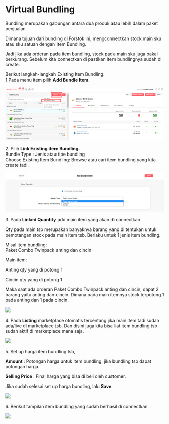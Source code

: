 # Virtual Bundling

Bundling merupakan gabungan antara dua produk atau lebih dalam paket penjualan.&#x20;

Dimana tujuan dari bunding di Forstok ini, mengconnectkan stock main sku atau sku satuan dengan Item Bundling.

Jadi jika ada orderan pada item bundling, stock pada main sku juga bakal berkurang. Sebelum kita connectkan di pastikan item bundlingnya sudah di create.

Berikut langkah-langkah Existing Item Bundling:\
1.Pada menu item pilih **Add Bundle Item**.

![](<../../.gitbook/assets/image (251).png>)

2\. Pilih **Link Existing item Bundling.**\
Bundle Type : Jenis atau tipe bundling\
Choose Existing Item Bundling: Browse atau cari item bundling yang kita create tadi.

![](<../../.gitbook/assets/image (62).png>)

3\. Pada **Linked Quantity** add main item yang akan di connectkan.

Qty pada main tsb merupakan banyaknya barang yang di tentukan untuk pemotangan stock pada main item tsb. Berlaku untuk 1 jenis item bundling.

Misal item bundling:\
Paket Combo Twinpack anting dan cincin

Main item:

Anting qty yang di potong 1

Cincin qty yang di potong 1

Maka saat ada orderan Paket Combo Twinpack anting dan cincin, dapat 2 barang yaitu anting dan cincin. Dimana pada main itemnya stock terpotong 1 pada anting dan 1 pada cincin.

![](https://s3.amazonaws.com/cdn.freshdesk.com/data/helpdesk/attachments/production/48038884424/original/ONvjqpPgnFWzdp5aJY6NdFqC3gDH7tDdCw.png?1588788546)

4\. Pada **Listing** marketplace otomatis tercentang jika main item tadi sudah ada/live di marketplace tsb. Dan disini juga kita bisa liat item bundling tsb sudah aktif di marketplace mana saja.

![](https://s3.amazonaws.com/cdn.freshdesk.com/data/helpdesk/attachments/production/48038888773/original/7f4NsVoKMzm9VPOYUr0e0dBt-yOR3JS15w.png?1588790252)

5\. Set up harga item bundling tsb,&#x20;

**Amount** : Potongan harga untuk item bundling, jika bundling tsb dapat potongan harga.

**Selling Price** : Final harga yang bisa di beli oleh customer.

Jika sudah selesai set up harga bundling, lalu **Save**.

![](https://s3.amazonaws.com/cdn.freshdesk.com/data/helpdesk/attachments/production/48038889299/original/WXXSFalesCtg1osPSkDX1BnZjf3U5Prs7g.png?1588790530)

6\. Berikut tampilan item bundling yang sudah berhasil di connectkan

![](https://s3.amazonaws.com/cdn.freshdesk.com/data/helpdesk/attachments/production/48084860682/original/ZRv1eGx\_XXKxxa-uIH-2IqZuqLXEkSCtkA.png?1612292790)

